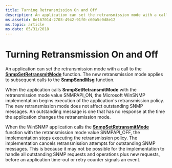 ```yaml
---
title: Turning Retransmission On and Off
description: An application can set the retransmission mode with a call to the SnmpSetRetransmitMode function. The new retransmission mode applies to subsequent calls to the SnmpSendMsg function.
ms.assetid: 0e167014-2703-4942-91f0-c60a5c0d8e12
ms.topic: article
ms.date: 05/31/2018
---
```


# Turning Retransmission On and Off

An application can set the retransmission mode with a call to the [**SnmpSetRetransmitMode**](/windows/desktop/api/Winsnmp/nf-winsnmp-snmpsetretransmitmode) function. The new retransmission mode applies to subsequent calls to the [**SnmpSendMsg**](/windows/desktop/api/Winsnmp/nf-winsnmp-snmpsendmsg) function.

When the application calls **SnmpSetRetransmitMode** with the retransmission mode value SNMPAPI\_ON, the Microsoft WinSNMP implementation begins execution of the application's retransmission policy. The new retransmission mode does not affect outstanding SNMP messages. An outstanding message is one that has no response at the time the application changes the retransmission mode.

When the WinSNMP application calls the [**SnmpSetRetransmitMode**](/windows/desktop/api/Winsnmp/nf-winsnmp-snmpsetretransmitmode) function with the retransmission mode value SNMPAPI\_OFF, the implementation stops executing the retransmission policy. The implementation cancels retransmission attempts for outstanding SNMP messages. This is because it may not be possible for the implementation to handle all outstanding SNMP requests and operations plus new requests, before an application time-out or retry counter signals an event.

 

 




